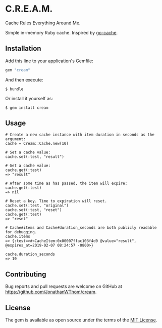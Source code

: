 # C.R.E.A.M.

Cache Rules Everything Around Me.

Simple in-memory Ruby cache. Inspired by [go-cache](https://github.com/patrickmn/go-cache).

## Installation

Add this line to your application's Gemfile:

```ruby
gem "cream"
```

And then execute:

    $ bundle

Or install it yourself as:

    $ gem install cream


## Usage

```
# Create a new cache instance with item duration in seconds as the argument:
cache = Cream::Cache.new(10)

# Set a cache value:
cache.set(:test, "result")

# Get a cache value:
cache.get(:test)
=> "result"

# After some time as has passed, the item will expire:
cache.get(:test)
=> nil

# Reset a key. Time to expiration will reset.
cache.set(:test, "original")
cache.set(:test, "reset")
cache.get(:test)
=> "reset"

# Cache#items and Cache#duration_seconds are both publicly readable for debugging.
cache.items
=> {:test=>#<CacheItem:0x00007ffac103f4d0 @value="result", @expires_at=2019-02-07 08:24:57 -0800>}

cache.duration_seconds
=> 10

```

## Contributing

Bug reports and pull requests are welcome on GitHub at https://github.com/JonathanWThom/cream.

## License

The gem is available as open source under the terms of the [MIT License](https://opensource.org/licenses/MIT).
